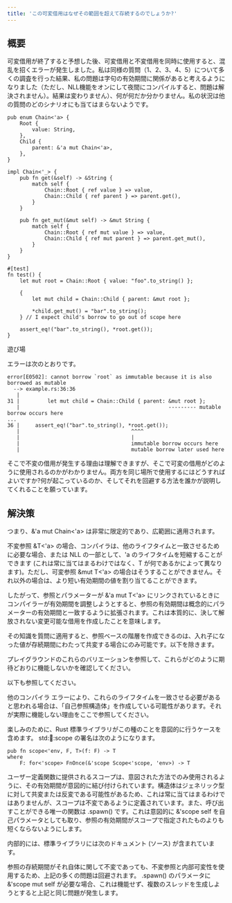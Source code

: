 ```yaml
---
title: 'この可変借用はなぜその範囲を超えて存続するのでしょうか?'
---
```


## 概要
可変借用が終了すると予想した後、可変借用と不変借用を同時に使用すると、混乱を招くエラーが発生しました。私は同様の質問（1、2、3、4、5）について多くの調査を行った結果、私の問題は字句の有効期間に関係があると考えるようになりました（ただし、NLL機能をオンにして夜間にコンパイルすると、問題は解決されません）。結果は変わりません）、何が何だか分かりません。私の状況は他の質問のどのシナリオにも当てはまらないようです。

```
pub enum Chain<'a> {
    Root {
        value: String,
    },
    Child {
        parent: &'a mut Chain<'a>,
    },
}

impl Chain<'_> {
    pub fn get(&self) -> &String {
        match self {
            Chain::Root { ref value } => value,
            Chain::Child { ref parent } => parent.get(),
        }
    }

    pub fn get_mut(&mut self) -> &mut String {
        match self {
            Chain::Root { ref mut value } => value,
            Chain::Child { ref mut parent } => parent.get_mut(),
        }
    }
}

#[test]
fn test() {
    let mut root = Chain::Root { value: "foo".to_string() };

    {
        let mut child = Chain::Child { parent: &mut root };

        *child.get_mut() = "bar".to_string();
    } // I expect child's borrow to go out of scope here

    assert_eq!("bar".to_string(), *root.get());
}

```
遊び場

エラーは次のとおりです。

```
error[E0502]: cannot borrow `root` as immutable because it is also borrowed as mutable
  --> example.rs:36:36
   |
31 |         let mut child = Chain::Child { parent: &mut root };
   |                                                --------- mutable borrow occurs here
...
36 |     assert_eq!("bar".to_string(), *root.get());
   |                                    ^^^^
   |                                    |
   |                                    immutable borrow occurs here
   |                                    mutable borrow later used here

```
そこで不変の借用が発生する理由は理解できますが、そこで可変の借用がどのように使用されるのかがわかりません。両方を同じ場所で使用するにはどうすればよいですか?何が起こっているのか、そしてそれを回避する方法を誰かが説明してくれることを願っています。

## 解決策
つまり、&'a mut Chain<'a> は非常に限定的であり、広範囲に適用されます。

不変参照 &T<'a> の場合、コンパイラは、他のライフタイムと一致させるために必要な場合、または NLL の一部として、'a のライフタイムを短縮することができます (これは常に当てはまるわけではなく、T が何であるかによって異なります)。ただし、可変参照 &mut T<'a> の場合はそうすることができません。それ以外の場合は、より短い有効期間の値を割り当てることができます。

したがって、参照とパラメーターが &'a mut T<'a> にリンクされているときにコンパイラーが有効期間を調整しようとすると、参照の有効期間は概念的にパラメーターの有効期間と一致するように拡張されます。これは本質的に、決して解放されない変更可能な借用を作成したことを意味します。

その知識を質問に適用すると、参照ベースの階層を作成できるのは、入れ子になった値が存続期間にわたって共変する場合にのみ可能です。以下を除きます。

プレイグラウンドのこれらのバリエーションを参照して、これらがどのように期待どおりに機能しないかを確認してください。

以下も参照してください。

他のコンパイラ エラーにより、これらのライフタイムを一致させる必要があると思われる場合は、「自己参照構造体」を作成している可能性があります。それが実際に機能しない理由をここで参照してください。

楽しみのために、Rust 標準ライブラリがこの種のことを意図的に行うケースを含めます。 std::thread::scope の署名は次のようになります。

```
pub fn scope<'env, F, T>(f: F) -> T
where
    F: for<'scope> FnOnce(&'scope Scope<'scope, 'env>) -> T

```
ユーザー定義関数に提供されるスコープは、意図された方法でのみ使用されるように、その有効期間が意図的に結び付けられています。構造体はジェネリック型に対して共変または反変である可能性があるため、これは常に当てはまるわけではありませんが、スコープは不変であるように定義されています。また、呼び出すことができる唯一の関数は .spawn() です。これは意図的に &'scope self を自己パラメータとしても取り、参照の有効期間がスコープで指定されたものよりも短くならないようにします。

内部的には、標準ライブラリには次のドキュメント (ソース) が含まれています。

参照の存続期間がそれ自体に関して不変であっても、不変参照と内部可変性を使用するため、上記の多くの問題は回避されます。 .spawn() のパラメータに &'scope mut self が必要な場合、これは機能せず、複数のスレッドを生成しようとすると上記と同じ問題が発生します。

